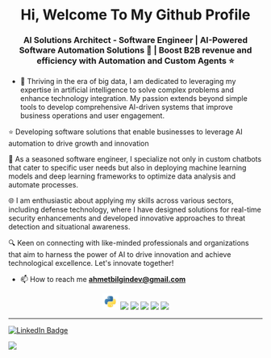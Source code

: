 <h1 align="center">Hi, Welcome To My Github Profile</h1>
<h3 align="center">AI Solutions Architect - Software Engineer | AI-Powered Software Automation Solutions 🚀 | Boost B2B revenue and efficiency with Automation and Custom Agents ⭐</h3>


- 🚀 Thriving in the era of big data, I am dedicated to leveraging my expertise in artificial intelligence to solve complex problems and enhance technology integration. My passion extends beyond simple tools to develop comprehensive AI-driven systems that improve business operations and user engagement.

⭐ Developing software solutions that enable businesses to leverage AI automation to drive growth and innovation

🤖 As a seasoned software engineer, I specialize not only in custom chatbots that cater to specific user needs but also in deploying machine learning models and deep learning frameworks to optimize data analysis and automate processes.

🌐 I am enthusiastic about applying my skills across various sectors, including defense technology, where I have designed solutions for real-time security enhancements and developed innovative approaches to threat detection and situational awareness.

🔍 Keen on connecting with like-minded professionals and organizations that aim to harness the power of AI to drive innovation and achieve technological excellence. Let's innovate together!
- 📫 How to reach me **ahmetbilgindev@gmail.com**



</p><p align="center">
<img src="https://raw.githubusercontent.com/github/explore/80688e429a7d4ef2fca1e82350fe8e3517d3494d/topics/python/python.png" height="32" /> 
<img src="https://i.pinimg.com/originals/c7/b8/11/c7b8113247fecd83bd9b5ed5bd3f34d5.png" height="32" />
<img src="https://cdn.icon-icons.com/icons2/2699/PNG/512/pytorch_logo_icon_169823.png" height="32" />
<img src="https://upload.wikimedia.org/wikipedia/commons/thumb/2/2d/Tensorflow_logo.svg/115px-Tensorflow_logo.svg.png" height="32" />
<img src="https://upload.wikimedia.org/wikipedia/commons/thumb/b/b5/Former_Ubuntu_logo.svg/1200px-Former_Ubuntu_logo.svg.png" height="32" />
<img src="https://encrypted-tbn0.gstatic.com/images?q=tbn:ANd9GcQz-V2lvf9TF3ZVsTTiVODLts8qn1SkPXb39sBRgj7k-qvyW1tED3p2Byg6ZY9b4tVYDC0&usqp=CAU" height="32" />
  
<hr></hr>
</p><p align="center">


<a href="https://www.linkedin.com/in/ahmet-yb/" target="_blank"><img src="https://img.shields.io/badge/AhmetYahyaBilgin-follow%20on%20linkedin-blue?style=for-the-badge&logo=linkedin" alt="LinkedIn Badge"></a>
  
<img src="https://media.giphy.com/media/bJ4TVNYNUympPgcpem/giphy.gif"  width="300"/><br>

